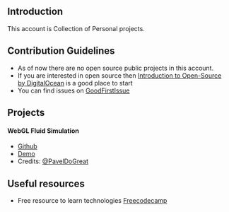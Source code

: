## Introduction
This account is Collection of Personal projects.

## Contribution Guidelines
- As of now there are no open source public projects in this account.
- If you are interested in open source then [Introduction to Open-Source by DigitalOcean](https://www.digitalocean.com/community/tutorial_series/an-introduction-to-open-source) is a good place to start 
- You can find issues on [GoodFirstIssue](https://goodfirstissue.dev/)

## Projects

#### WebGL Fluid Simulation
  - [Github](https://github.com/Discardy/WebGL) 
  - [Demo](https://discardy.github.io/WebGLFluid/)
  - Credits: [@PavelDoGreat](https://github.com/PavelDoGreat/) 

## Useful resources
- Free resource to learn technologies [Freecodecamp](https://www.youtube.com/c/Freecodecamp)


